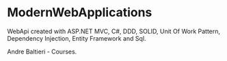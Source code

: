 # ModernWebApplications

WebApi created with ASP.NET MVC, C#, DDD, SOLID, Unit Of Work Pattern, Dependency Injection, Entity Framework and Sql.

Andre Baltieri - Courses.
